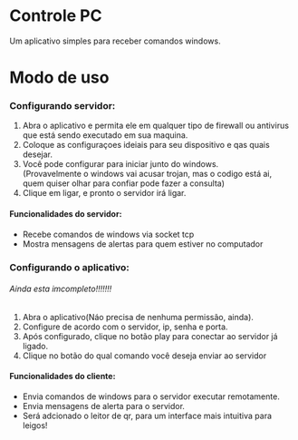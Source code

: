 ﻿# Controle PC

Um aplicativo simples para receber comandos windows.


<h1>Modo de uso</h1>
<div>
  <p> 
    <h3>Configurando servidor:</h3>
  <ol>
    <li>Abra o aplicativo e permita ele em qualquer tipo de firewall ou antivirus que está sendo executado em sua maquina.</li>
    <li>Coloque as configuraçoes ideiais para seu dispositivo e qas quais desejar.</li>
    <li>
      Você pode configurar para iniciar junto do windows.
      <br>
      (Provavelmente o windows vai acusar trojan, mas o codigo está ai, quem quiser olhar para confiar pode fazer a consulta)
    </li>
    <li>
      Clique em ligar, e pronto o servidor irá ligar.
    </li>
  </ol>
  <h4>
   Funcionalidades do servidor:
   </h4> 
   <ul>
      <li>Recebe comandos de windows via socket tcp</li>
      <li>Mostra mensagens de alertas para quem estiver no computador</li>
   </ul>
  </p>
</div>

<div>
  <p> 
    <h3>Configurando o aplicativo:</h3>
    <h6>Ainda esta imcompleto!!!!!!!</h6>
  <ol>
    <li>Abra o aplicativo(Náo precisa de nenhuma permissão, ainda).</li>
    <li>Configure de acordo com o servidor, ip, senha e porta.</li>
    <li>Após configurado, clique no botão play para conectar ao servidor já ligado.</li>
    <li>Clique no botão do qual comando você deseja enviar ao servidor</li>
  </ol>
  <h4>
   Funcionalidades do cliente:
   </h4> 
   <ul>
      <li>Envia comandos de windows para o servidor executar remotamente.</li>
      <li>Envia mensagens de alerta para o servidor.</li>
      <li>Será adcionado o leitor de qr, para um interface mais intuitiva para leigos!</li>
   </ul>
  </p>
</div>


